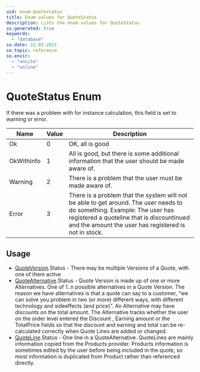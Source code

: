 ```yaml
---
uid: enum-quotestatus
title: Enum values for QuoteStatus
description: Lists the enum values for QuoteStatus.
so.generated: true
keywords:
  - "database"
so.date: 22.03.2021
so.topic: reference
so.envir:
  - "onsite"
  - "online"
---
```


# QuoteStatus Enum

If there was a problem with for instance calculation, this field is set to warning or error.

| Name | Value | Description |
|------|-------|-------------|
|Ok|0|OK, all is good|
|OkWithInfo|1|All is good, but there is some additional information that the user should be made aware of.|
|Warning|2|There is a problem that the user must be made aware of.|
|Error|3|There is a problem that the system will not be able to get around. The user needs to do something. Example: The user has registered a quoteline that is discountinued and the amount the user has registered is not in stock.|

## Usage

* [QuoteVersion](../quoteversion.md).Status - There may be multiple Versions of a Quote, with one of them active
* [QuoteAlternative](../quotealternative.md).Status - Quote Version is made up of one or more Alternatives. One of 1..n possible alternatives in a Quote Version. The reason we have alternatives is that a quote can say to a customer, “we can solve you problem in two (or more) different ways, with different technology and sideeffects (and price)”. An Alternative may have discounts on the total amount. The Alternative tracks whether the user on the order level entered the Discount , Earning amount or the TotalPrice fields so that the discount and earning and total can be re-calculated correctly when Quote Lines are added or changed.
* [QuoteLine](../quoteline.md).Status - One line in a QuoteAlternative. QuoteLines are mainly information copied from the Products provider. Products information is sometimes edited by the user before being included in the quote, so most information is duplicated from Product rather than referenced directly.
